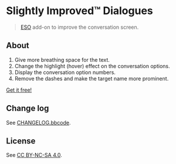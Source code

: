 # Slightly Improved™ Dialogues

> [ESO](http://www.elderscrollsonline.com) add-on to improve the conversation screen.

## About

1. Give more breathing space for the text.
2. Change the highlight (hover) effect on the conversation options.
3. Display the conversation option numbers.
4. Remove the dashes and make the target name more prominent.

[Get it free!](http://www.esoui.com/downloads/info1264-SlightlyImprovedDialogues.html)

## Change log

See [CHANGELOG.bbcode](CHANGELOG.bbcode).

## License

See [CC BY-NC-SA 4.0](http://creativecommons.org/licenses/by-nc-sa/4.0/).
